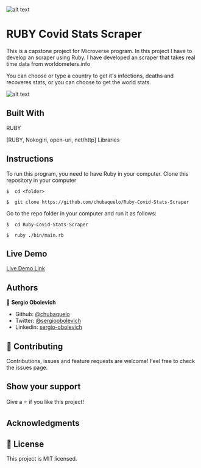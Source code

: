 ![alt text](https://camo.githubusercontent.com/3a5835d4f56c57cec85939ac345e43fef164c178/68747470733a2f2f696d672e736869656c64732e696f2f62616467652f4d6963726f76657273652d626c756576696f6c6574 "Microverse")

# RUBY Covid Stats Scraper
This is a capstone project for Microverse program. In this project I have to develop an scraper using Ruby.
I have developed an scraper that takes real time data from worldometers.info

You can choose or type a country to get it's infections, deaths and recoveres stats, or you can choose to get the world stats.

![alt text](https://i.imgur.com/AnB5wxY.jpeg "Preview Img")

## Built With
RUBY

[RUBY, Nokogiri, open-uri, net/http] Libraries

## Instructions

To run this program, you need to have Ruby in your computer.
Clone this repository in your computer
```
$  cd <folder>
```
```
$  git clone https://github.com/chubaquelo/Ruby-Covid-Stats-Scraper
```
Go to the repo folder in your computer and run it as follows:
```
$  cd Ruby-Covid-Stats-Scraper
```
```
$  ruby ./bin/main.rb
```

## Live Demo
[Live Demo Link](https://chubaquelo.github.io/Ruby-Covid-Stats-Scraper/ "Live Demo")

## Authors

👤 **Sergio Obolevich**

- Github: [@chubaquelo](https://github.com/chubaquelo)
- Twitter: [@sergioobolevich](https://twitter.com/SergioObolevich)
- Linkedin: [sergio-obolevich](https://www.linkedin.com/in/sergio-obolevich/)

## 🤝 Contributing
Contributions, issues and feature requests are welcome!
Feel free to check the issues page.

## Show your support
Give a ⭐️ if you like this project!

## Acknowledgments

## 📝 License
This project is MIT licensed.

